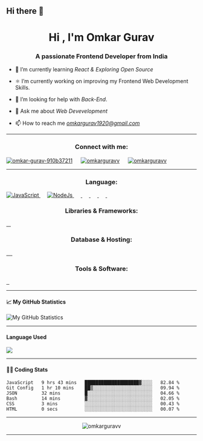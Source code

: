 ## Hi there 👋

<!-- <img align ="center" src="./img/Head-ai.png" width="500"  > -->

<h1 align="center">Hi , I'm Omkar Gurav</h1>
<h3 align="center">A passionate Frontend Developer from India</h3>

- 🌱 I’m currently learning *React & Exploring Open Source*

- ⚛️ I’m currently working on improving my Frontend Web Development Skills.

- 💬 I’m looking for help with *Back-End*.

- 💬 Ask me about *Web Devevelopment*

- 📫 How to reach me *omkargurav1920@gmail.com*






---

<h3 align="center">Connect with me:</h3>

<p align="left">
<a href="https://linkedin.com/in/omkar-gurav-910b37211" target="blank"><img align="center" src="https://img.shields.io/badge/LinkedIn-0077B5?style=for-the-badge&logo=linkedin&logoColor=white" alt="omkar-gurav-910b37211"  /></a>
&emsp;
<a href="https://twitter.com/omkarguravv" target="blank"><img align="center" src="https://img.shields.io/badge/Twitter-1DA1F2?style=for-the-badge&logo=twitter&logoColor=white" alt="omkarguravv"  /></a>
&emsp;
<a href="mailto:omkargurav1920@gmail.com" target="blank"><img align="center" src="https://img.shields.io/badge/Gmail-D14836?style=for-the-badge&logo=gmail&logoColor=white" alt="omkarguravv"  /></a>



</p>


---

<h3 align="center">Language:</h3>
<p>
  <a href="">
    <img src="https://img.shields.io/badge/JavaScript-323330?style=for-the-badge&logo=javascript&logoColor=F7DF1E" alt="JavaScript">
  </a>
  &emsp;
  <a href="">
    <img src="https://img.shields.io/badge/Node.js-339933?style=for-the-badge&logo=nodedotjs&logoColor=white" alt="NodeJs">
  </a>
  &emsp;
  <a href="">
    <img src="https://img.shields.io/badge/java-%23ED8B00.svg?style=for-the-badge&logo=java&logoColor=white" alt="">
  </a>
  &emsp;
  <a href="">
    <img src="https://img.shields.io/badge/HTML5-E34F26?style=for-the-badge&logo=html5&logoColor=white" alt="">
  </a>
  &emsp;
  <a href="">
    <img src="https://img.shields.io/badge/CSS3-1572B6?style=for-the-badge&logo=css3&logoColor=white" alt="">
  </a>
  &emsp;
  <a href="">
    <img src="https://img.shields.io/badge/Python-FFD43B?style=for-the-badge&logo=python&logoColor=blue" alt="">
  </a>
  &emsp;
  <!-- <a href="">
    <img src="" alt="">
  </a>
  &emsp; -->

</p>

<h3 align="center">Libraries & Frameworks:</h3>
<p>
<a href="">
    <img src="https://img.shields.io/badge/React-20232A?style=for-the-badge&logo=react&logoColor=61DAFB" alt="">
  </a>
<a href="">
    <img src="https://img.shields.io/badge/Express.js-000000?style=for-the-badge&logo=express&logoColor=white" alt="">
  </a>
<a href="">
    <img src="https://img.shields.io/badge/Tailwind_CSS-38B2AC?style=for-the-badge&logo=tailwind-css&logoColor=white" alt="">
  </a>
<a href="">
    <img src="https://img.shields.io/badge/Bootstrap-563D7C?style=for-the-badge&logo=bootstrap&logoColor=white" alt="">
  </a>

<p/>

<h3 align="center">Database & Hosting:</h3>

<p>
<a href="">
    <img src="https://img.shields.io/badge/firebase-ffca28?style=for-the-badge&logo=firebase&logoColor=black" alt="">
  </a>
<a href="">
    <img src="https://img.shields.io/badge/MongoDB-4EA94B?style=for-the-badge&logo=mongodb&logoColor=white" alt="">
  </a>
<a href="">
    <img src="https://img.shields.io/badge/GitHub%20Pages-222222?style=for-the-badge&logo=GitHub%20Pages&logoColor=white" alt="">
  </a>
<a href="">
    <img src="https://img.shields.io/badge/Netlify-00C7B7?style=for-the-badge&logo=netlify&logoColor=white" alt="">
  </a>
<a href="">
    <img src="https://img.shields.io/badge/Heroku-430098?style=for-the-badge&logo=heroku&logoColor=white" alt="">
  </a>
<p/>
<h3 align="center">Tools & Software:</h3>
<p>
<a href="">
    <img src="https://img.shields.io/badge/GitHub-100000?style=for-the-badge&logo=github&logoColor=white" alt="">
  </a>
<a href="">
    <img src="https://img.shields.io/badge/GIT-E44C30?style=for-the-badge&logo=git&logoColor=white" alt="">
  </a>
<a href="">
    <img src="https://img.shields.io/badge/Figma-F24E1E?style=for-the-badge&logo=figma&logoColor=white" alt="">
  </a>

<p/>

<!-- <h3 align="center">Language:</h3>
<p>
<a href="">
    <img src="" alt="">
  </a>
<p/> -->
  
---

#### 📈 My GitHub Statistics
![My GitHub Statistics](https://github-readme-stats.vercel.app/api?username=omkarguravv&show_icons=true&count_private=true&hide_title=true&theme=dracula)

---
#### </p> Language Used
<a href="https://github.com/anuraghazra/github-readme-stats">
  <img src="https://github-readme-stats.vercel.app/api/top-langs/?username=omkarguravv&langs_count=6&layout=compact&theme=dracula" />
</a>

---



<!--START_SECTION:waka-->
####  👨‍💻 Coding Stats


```text
JavaScript   9 hrs 43 mins   ████████████████████▓░░░░   82.84 %
Git Config   1 hr 10 mins    ██▒░░░░░░░░░░░░░░░░░░░░░░   09.94 %
JSON         32 mins         █░░░░░░░░░░░░░░░░░░░░░░░░   04.66 %
Bash         14 mins         ▓░░░░░░░░░░░░░░░░░░░░░░░░   02.05 %
CSS          3 mins          ░░░░░░░░░░░░░░░░░░░░░░░░░   00.43 %
HTML         0 secs          ░░░░░░░░░░░░░░░░░░░░░░░░░   00.07 %
```

<!--END_SECTION:waka-->


---

<p align="center"> <img src="https://komarev.com/ghpvc/?username=omkarguravv&label=Profile%20views&color=0e75b6&style=flat" alt="omkarguravv" /> </p>

---
